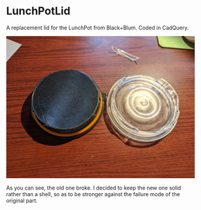 # LunchPotLid
A replacement lid for the LunchPot from Black+Blum. Coded in CadQuery.

![picture of the completed project](lunchpot.jpg)

As you can see, the old one broke. I decided to keep the new one solid rather than a shell, so as to be stronger against the failure mode of the original part.